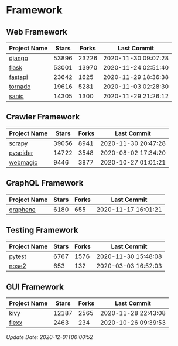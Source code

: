 # Framework

## Web Framework
| Project Name | Stars | Forks | Last Commit |
| ------------ | ----- | ----- | ----------- |
| [django](https://github.com/django/django) | 53896 | 23226 | 2020-11-30 09:07:28 |
| [flask](https://github.com/pallets/flask) | 53001 | 13970 | 2020-11-24 02:51:40 |
| [fastapi](https://github.com/tiangolo/fastapi) | 23642 | 1625 | 2020-11-29 18:36:38 |
| [tornado](https://github.com/tornadoweb/tornado) | 19616 | 5281 | 2020-11-03 02:28:30 |
| [sanic](https://github.com/huge-success/sanic) | 14305 | 1300 | 2020-11-29 21:26:12 |

## Crawler Framework
| Project Name | Stars | Forks | Last Commit |
| ------------ | ----- | ----- | ----------- |
| [scrapy](https://github.com/scrapy/scrapy) | 39056 | 8941 | 2020-11-30 20:47:28 |
| [pyspider](https://github.com/binux/pyspider) | 14722 | 3548 | 2020-08-02 17:34:20 |
| [webmagic](https://github.com/code4craft/webmagic) | 9446 | 3877 | 2020-10-27 01:01:21 |

## GraphQL Framework
| Project Name | Stars | Forks | Last Commit |
| ------------ | ----- | ----- | ----------- |
| [graphene](https://github.com/graphql-python/graphene) | 6180 | 655 | 2020-11-17 16:01:21 |

## Testing Framework
| Project Name | Stars | Forks | Last Commit |
| ------------ | ----- | ----- | ----------- |
| [pytest](https://github.com/pytest-dev/pytest) | 6767 | 1576 | 2020-11-30 15:48:08 |
| [nose2](https://github.com/nose-devs/nose2) | 653 | 132 | 2020-03-03 16:52:03 |

## GUI Framework
| Project Name | Stars | Forks | Last Commit |
| ------------ | ----- | ----- | ----------- |
| [kivy](https://github.com/kivy/kivy) | 12187 | 2565 | 2020-11-28 22:43:08 |
| [flexx](https://github.com/flexxui/flexx) | 2463 | 234 | 2020-10-26 09:39:53 |

*Update Date: 2020-12-01T00:00:52*